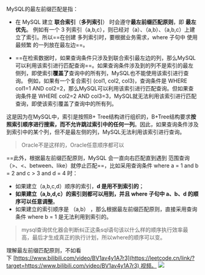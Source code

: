 
MySQL的最左前缀匹配是指：
- 在 MySQL 建立 **联合索引**（**多列索引**） 时会遵守**最左前缀匹配原则**，即 **最左优先**。
	例如有一个 3 列索引（a,b,c），则已经对（a）、（a,b）、（a,b,c）上建立了索引。所以==在创建 多列索引时，要根据业务需求，where 子句中 使用最频繁 的一列放在最左边==。
	
- ==在检索数据时，如果查询条件只涉及到联合索引最左边的列，那么MySQL可以利用该索引进行匹配查询==。如果查询条件涉及到的列不是索引的最左侧列，即使索引**覆盖了**查询中的所有列，MySQL也不能使用该索引进行查询。
	例如，如果有一个复合索引 (col1, col2, col3)，查询条件是 WHERE col1=1 AND col2=2，那么MySQL可以利用该索引进行匹配查询。但如果查询条件是 WHERE col2=2 AND col3=3，MySQL就无法利用该索引进行匹配查询，即使该索引覆盖了查询中的所有列。

这是因为在MySQL中，索引是按照B+ Tree结构进行组织的，B+Tree结构要求**按照索引顺序进行搜索，而不允许跳过索引中的任何一列**。因此，如果查询条件涉及到索引中的某个列，但不是最左侧的列，MySQL无法利用该索引进行查询。

> Oracle不是这样的，Oracle任意顺序都可以

==此外，根据最左前缀匹配原则，MySQL 会一直向右匹配直到遇到 范围查询（>、<、between、like）就停止匹配==，比如采用查询条件 where a = 1 and b = 2 and c > 3 and d = 4 时：
- 如果建立（a,b,c,d）顺序的索引，**d 是用不到索引的**；
- **如果建立（a,b,d,c）的索引则都可以用到，并且 where 子句中 a、b、d 的顺序可以任意调整**。
- 如果建立的索引顺序是 （a,b） ，那么根据最左前缀匹配原则，直接采用查询条件 where b = 1 是无法利用到索引的。
 
> mysql查询优化器会判断纠正这条sql语句该以什么样的顺序执行效率最高，最后才生成真正的执行计划，所以where的顺序可以变。

理解最左前缀匹配原则，不如看下 [https://www.bilibili.com/video/BV1av4y1A7r3](https://leetcode.cn/link/?target=https://www.bilibili.com/video/BV1av4y1A7r3) 视频。
![](https://image-1307616428.cos.ap-beijing.myqcloud.com/Obsidian/202304111600893.png)
